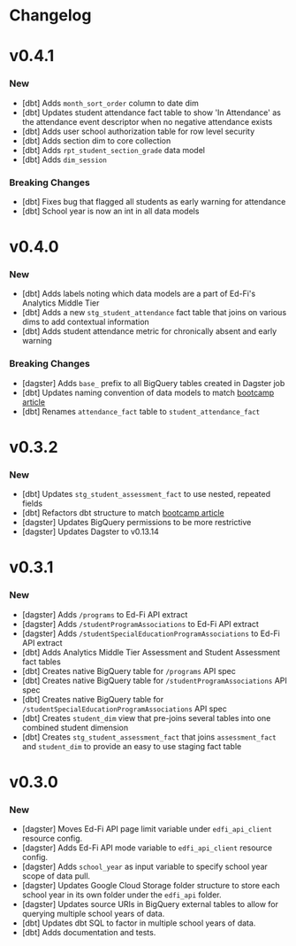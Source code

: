 # Changelog

# v0.4.1

### New

- [dbt] Adds `month_sort_order` column to date dim
- [dbt] Updates student attendance fact table to show 'In Attendance' as the attendance event descriptor when no negative attendance exists
- [dbt] Adds user school authorization table for row level security
- [dbt] Adds section dim to core collection
- [dbt] Adds `rpt_student_section_grade` data model
- [dbt] Adds `dim_session`

### Breaking Changes

- [dbt] Fixes bug that flagged all students as early warning for attendance
- [dbt] School year is now an int in all data models


# v0.4.0

### New

- [dbt] Adds labels noting which data models are a part of Ed-Fi's Analytics Middle Tier
- [dbt] Adds a new `stg_student_attendance` fact table that joins on various dims to add contextual information
- [dbt] Adds student attendance metric for chronically absent and early warning

### Breaking Changes

- [dagster] Adds `base_` prefix to all BigQuery tables created in Dagster job
- [dbt] Updates naming convention of data models to match [bootcamp article](https://github.com/K12-Analytics-Engineering/bootcamp/blob/main/docs/elt_layers.md)
- [dbt] Renames `attendance_fact` table to `student_attendance_fact`


# v0.3.2

### New

- [dbt] Updates `stg_student_assessment_fact` to use nested, repeated fields
- [dbt] Refactors dbt structure to match [bootcamp article](https://github.com/K12-Analytics-Engineering/bootcamp/blob/main/docs/elt_layers.md)
- [dagster] Updates BigQuery permissions to be more restrictive
- [dagster] Updates Dagster to v0.13.14


# v0.3.1

### New

- [dagster] Adds `/programs` to Ed-Fi API extract
- [dagster] Adds `/studentProgramAssociations` to Ed-Fi API extract
- [dagster] Adds `/studentSpecialEducationProgramAssociations` to Ed-Fi API extract
- [dbt] Adds Analytics Middle Tier Assessment and Student Assessment fact tables
- [dbt] Creates native BigQuery table for `/programs` API spec
- [dbt] Creates native BigQuery table for `/studentProgramAssociations` API spec
- [dbt] Creates native BigQuery table for `/studentSpecialEducationProgramAssociations` API spec
- [dbt] Creates `student_dim` view that pre-joins several tables into one combined student dimension
- [dbt] Creates `stg_student_assessment_fact` that joins `assessment_fact` and `student_dim` to provide an easy to use staging fact table


# v0.3.0

### New

- [dagster] Moves Ed-Fi API page limit variable under `edfi_api_client` resource config.
- [dagster] Adds Ed-Fi API mode variable to `edfi_api_client` resource config.
- [dagster] Adds `school_year` as input variable to specify school year scope of data pull.
- [dagster] Updates Google Cloud Storage folder structure to store each school year in its own folder under the `edfi_api` folder.
- [dagster] Updates source URIs in BigQuery external tables to allow for querying multiple school years of data.
- [dbt] Updates dbt SQL to factor in multiple school years of data.
- [dbt] Adds documentation and tests.
